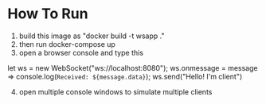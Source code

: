 # How To Run

1. build this image as "docker build -t wsapp ."
2. then run docker-compose up
3. open a browser console and type this

let ws = new WebSocket("ws://localhost:8080");
ws.onmessage = message => console.log(`Received: ${message.data}`);
ws.send("Hello! I'm client")

4. open multiple console windows to simulate multiple clients
